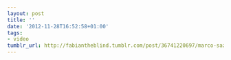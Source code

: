 ```yaml
---
layout: post
title: ''
date: '2012-11-28T16:52:58+01:00'
tags:
- video
tumblr_url: http://fabiantheblind.tumblr.com/post/36741220697/marco-saz
---
```

